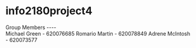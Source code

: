 # info2180project4


Group Members    ----   
Michael Green -  620076685 
Romario Martin - 620078849
Adrene McIntosh - 620073577
